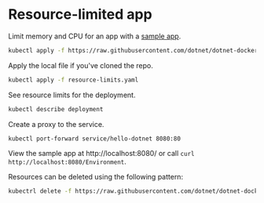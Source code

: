 # Resource-limited app

Limit memory and CPU for an app with a [sample app](../../samples/aspnetapp/Dockerfile.alpine).

```bash
kubectl apply -f https://raw.githubusercontent.com/dotnet/dotnet-docker/main/kubernetes/resource-limits/resource-limits.yaml
```

Apply the local file if you've cloned the repo.

```bash
kubectl apply -f resource-limits.yaml
```

See resource limits for the deployment.

```bash
kubectl describe deployment
```

Create a proxy to the service.

```bash
kubectl port-forward service/hello-dotnet 8080:80
```

View the sample app at http://localhost:8080/ or call `curl http://localhost:8080/Environment`.

Resources can be deleted using the following pattern:

```bash
kubectrl delete -f https://raw.githubusercontent.com/dotnet/dotnet-docker/main/kubernetes/resource-limits/resource-limits.yaml
```
